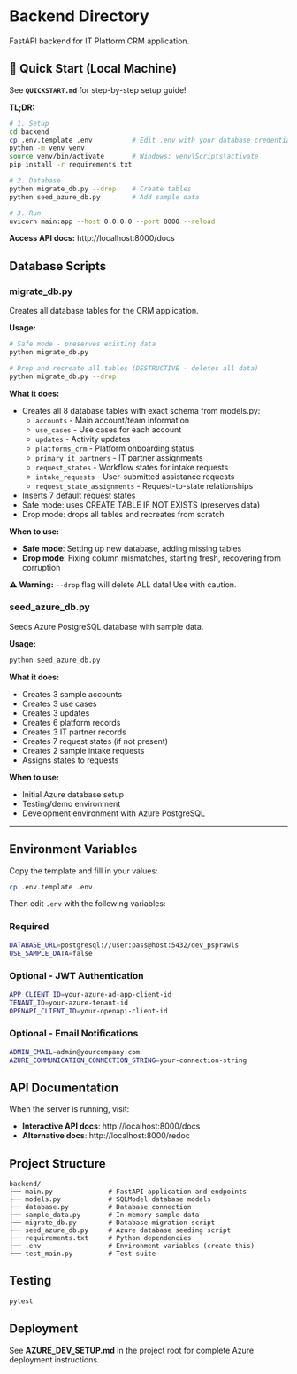 # Backend Directory

FastAPI backend for IT Platform CRM application.

## 🚀 Quick Start (Local Machine)

See **`QUICKSTART.md`** for step-by-step setup guide!

**TL;DR:**
```bash
# 1. Setup
cd backend
cp .env.template .env          # Edit .env with your database credentials
python -m venv venv
source venv/bin/activate       # Windows: venv\Scripts\activate
pip install -r requirements.txt

# 2. Database
python migrate_db.py --drop    # Create tables
python seed_azure_db.py        # Add sample data

# 3. Run
uvicorn main:app --host 0.0.0.0 --port 8000 --reload
```

**Access API docs:** http://localhost:8000/docs

## Database Scripts

### migrate_db.py
Creates all database tables for the CRM application.

**Usage:**
```bash
# Safe mode - preserves existing data
python migrate_db.py

# Drop and recreate all tables (DESTRUCTIVE - deletes all data)
python migrate_db.py --drop
```

**What it does:**
- Creates all 8 database tables with exact schema from models.py:
  - `accounts` - Main account/team information
  - `use_cases` - Use cases for each account
  - `updates` - Activity updates
  - `platforms_crm` - Platform onboarding status
  - `primary_it_partners` - IT partner assignments
  - `request_states` - Workflow states for intake requests
  - `intake_requests` - User-submitted assistance requests
  - `request_state_assignments` - Request-to-state relationships
- Inserts 7 default request states
- Safe mode: uses CREATE TABLE IF NOT EXISTS (preserves data)
- Drop mode: drops all tables and recreates from scratch

**When to use:**
- **Safe mode**: Setting up new database, adding missing tables
- **Drop mode**: Fixing column mismatches, starting fresh, recovering from corruption

**⚠️ Warning:** `--drop` flag will delete ALL data! Use with caution.

### seed_azure_db.py
Seeds Azure PostgreSQL database with sample data.

**Usage:**
```bash
python seed_azure_db.py
```

**What it does:**
- Creates 3 sample accounts
- Creates 3 use cases
- Creates 3 updates
- Creates 6 platform records
- Creates 3 IT partner records
- Creates 7 request states (if not present)
- Creates 2 sample intake requests
- Assigns states to requests

**When to use:**
- Initial Azure database setup
- Testing/demo environment
- Development environment with Azure PostgreSQL

---

## Environment Variables

Copy the template and fill in your values:

```bash
cp .env.template .env
```

Then edit `.env` with the following variables:

### Required
```bash
DATABASE_URL=postgresql://user:pass@host:5432/dev_psprawls
USE_SAMPLE_DATA=false
```

### Optional - JWT Authentication
```bash
APP_CLIENT_ID=your-azure-ad-app-client-id
TENANT_ID=your-azure-tenant-id
OPENAPI_CLIENT_ID=your-openapi-client-id
```

### Optional - Email Notifications
```bash
ADMIN_EMAIL=admin@yourcompany.com
AZURE_COMMUNICATION_CONNECTION_STRING=your-connection-string
```

## API Documentation

When the server is running, visit:
- **Interactive API docs**: http://localhost:8000/docs
- **Alternative docs**: http://localhost:8000/redoc

## Project Structure

```
backend/
├── main.py              # FastAPI application and endpoints
├── models.py            # SQLModel database models
├── database.py          # Database connection
├── sample_data.py       # In-memory sample data
├── migrate_db.py        # Database migration script
├── seed_azure_db.py     # Azure database seeding script
├── requirements.txt     # Python dependencies
├── .env                 # Environment variables (create this)
└── test_main.py         # Test suite
```

## Testing

```bash
pytest
```

## Deployment

See **AZURE_DEV_SETUP.md** in the project root for complete Azure deployment instructions.
